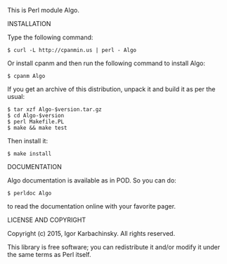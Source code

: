 This is Perl module Algo.

INSTALLATION

Type the following command:

    $ curl -L http://cpanmin.us | perl - Algo

Or install cpanm and then run the following command to install
Algo:

    $ cpanm Algo

If you get an archive of this distribution, unpack it and build it
as per the usual:

    $ tar xzf Algo-$version.tar.gz
    $ cd Algo-$version
    $ perl Makefile.PL
    $ make && make test

Then install it:

    $ make install

DOCUMENTATION

Algo documentation is available as in POD. So you can do:

    $ perldoc Algo

to read the documentation online with your favorite pager.

LICENSE AND COPYRIGHT

Copyright (c) 2015, Igor Karbachinsky. All rights reserved.

This library is free software; you can redistribute it and/or modify
it under the same terms as Perl itself.

